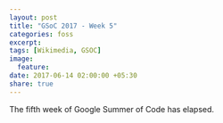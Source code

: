 ```yaml
---
layout: post
title: "GSoC 2017 - Week 5"
categories: foss
excerpt:
tags: [Wikimedia, GSOC]
image:
  feature:
date: 2017-06-14 02:00:00 +05:30
share: true
---
```



The fifth week of Google Summer of Code has elapsed.

